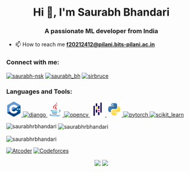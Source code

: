 <h1 align="center">Hi 👋, I'm Saurabh Bhandari</h1>
<h3 align="center">A passionate ML developer from India</h3>


- 📫 How to reach me **f20212412@pilani.bits-pilani.ac.in**

<h3 align="left">Connect with me:</h3>
<p align="left">
<a href="https://linkedin.com/in/saurabh-nsk" target="blank"><img align="center" src="https://raw.githubusercontent.com/rahuldkjain/github-profile-readme-generator/master/src/images/icons/Social/linked-in-alt.svg" alt="saurabh-nsk" height="30" width="40" /></a>
<a href="https://www.codechef.com/users/saurabh_bh" target="blank"><img align="center" src="https://cdn.jsdelivr.net/npm/simple-icons@3.1.0/icons/codechef.svg" alt="saurabh_bh" height="30" width="40" /></a>
<a href="https://codeforces.com/profile/sirbruce" target="blank"><img align="center" src="https://raw.githubusercontent.com/rahuldkjain/github-profile-readme-generator/master/src/images/icons/Social/codeforces.svg" alt="sirbruce" height="30" width="40" /></a>
</p>

<h3 align="left">Languages and Tools:</h3>
<p align="left"> <a href="https://www.w3schools.com/cpp/" target="_blank" rel="noreferrer"> <img src="https://raw.githubusercontent.com/devicons/devicon/master/icons/cplusplus/cplusplus-original.svg" alt="cplusplus" width="40" height="40"/> </a> <a href="https://www.djangoproject.com/" target="_blank" rel="noreferrer"> <img src="https://cdn.worldvectorlogo.com/logos/django.svg" alt="django" width="40" height="40"/> </a> <a href="https://www.java.com" target="_blank" rel="noreferrer"> <img src="https://raw.githubusercontent.com/devicons/devicon/master/icons/java/java-original.svg" alt="java" width="40" height="40"/> </a> <a href="https://opencv.org/" target="_blank" rel="noreferrer"> <img src="https://www.vectorlogo.zone/logos/opencv/opencv-icon.svg" alt="opencv" width="40" height="40"/> </a> <a href="https://pandas.pydata.org/" target="_blank" rel="noreferrer"> <img src="https://raw.githubusercontent.com/devicons/devicon/2ae2a900d2f041da66e950e4d48052658d850630/icons/pandas/pandas-original.svg" alt="pandas" width="40" height="40"/> </a> <a href="https://www.python.org" target="_blank" rel="noreferrer"> <img src="https://raw.githubusercontent.com/devicons/devicon/master/icons/python/python-original.svg" alt="python" width="40" height="40"/> </a> <a href="https://pytorch.org/" target="_blank" rel="noreferrer"> <img src="https://www.vectorlogo.zone/logos/pytorch/pytorch-icon.svg" alt="pytorch" width="40" height="40"/> </a> <a href="https://scikit-learn.org/" target="_blank" rel="noreferrer"> <img src="https://upload.wikimedia.org/wikipedia/commons/0/05/Scikit_learn_logo_small.svg" alt="scikit_learn" width="40" height="40"/> </a> </p>

<p><img align="left" src="https://github-readme-stats.vercel.app/api/top-langs?username=saurabhrbhandari&show_icons=true&locale=en&layout=compact" alt="saurabhrbhandari" /></p>

<p>&nbsp;<img align="center" src="https://github-readme-stats.vercel.app/api?username=saurabhrbhandari&show_icons=true&locale=en" alt="saurabhrbhandari" /></p>

<p><img align="center" src="https://github-readme-streak-stats.herokuapp.com/?user=saurabhrbhandari&" alt="saurabhrbhandari" /></p>

[![Atcoder](https://badges.joonhyung.xyz/atcoder/SiRBruce.svg)](https://atcoder.jp/users/SiRBruce)
[![Codeforces](https://badges.joonhyung.xyz/codeforces/SiRBruce.svg)](https://codeforces.com/profile/sirbruce)

<!-- User Stats -->
<p align="center">
  <img align="center" src="https://img.shields.io/github/followers/SaurabhRBhandari?style=social" />  
  <img align="center" src="https://visitor-badge.laobi.icu/badge?page_id=SaurabhRBhandari.visitor-badge" />
</p>


<!---
SaurabhRBhandari/SaurabhRBhandari is a ✨ special ✨ repository because its `README.md` (this file) appears on your GitHub profile.
You can click the Preview link to take a look at your changes.
--->
